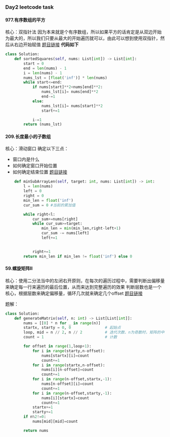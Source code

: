 ### Day2 leetcode task

#### 977.有序数组的平方 
核心：双指针法
因为本来就是个有序数组，所以如果平方的话肯定是从双边开始为最大的，所以我们只要从最大的开始遍历就可以，由此可以想到使用双指针，然后从右边开始赋值
[题目链接](https://leetcode.cn/problems/squares-of-a-sorted-array/)
**代码如下**
```python
class Solution:
    def sortedSquares(self, nums: List[int]) -> List[int]:
        start = 0
        end = len(nums) - 1
        i = len(nums) - 1
        nums_lst = [float('inf')] * len(nums)
        while start<=end:
            if nums[start]**2<nums[end]**2:
                nums_lst[i]= nums[end]**2
                end-=1
            else:
                nums_lst[i]= nums[start]**2
                start+=1

            i-=1
        return (nums_lst)
```











#### 209.长度最小的子数组 
核心：滑动窗口
确定以下三点：
- 窗口内是什么
- 如何确定窗口开始位置
- 如何确定结束位置
 [题目链接](https://leetcode.cn/problems/minimum-size-subarray-sum/) 
```python class Solution:
    def minSubArrayLen(self, target: int, nums: List[int]) -> int:
        l = len(nums)
        left = 0
        right = 0
        min_len = float('inf')
        cur_sum = 0 #当前的累加值

        while right<l:
            cur_sum+=nums[right]
            while cur_sum>=target:
                min_len = min(min_len,right-left+1)
                cur_sum -= nums[left]
                left+=1
                

            right+=1
        return min_len if min_len != float('inf') else 0
```



#### 59.螺旋矩阵II 
核心：使用二分法当中的左闭右开原则，在每次的遍历过程中，需要判断出偏移量来确定每一行来遍历的最后位置，从而来达到完整遍历的效果
判断层数也是一个核心，根据层数来确定偏移量，循环几次就来确定几个offset
[题目链接](https://leetcode.cn/problems/spiral-matrix-ii/submissions/503824957/)

题解：
```python 
class Solution:
    def generateMatrix(self, n: int) -> List[List[int]]:
        nums = [[0] * n for _ in range(n)]
        startx, starty = 0, 0               # 起始点
        loop, mid = n // 2, n // 2          # 迭代次数、n为奇数时，矩阵的中心点
        count = 1                           # 计数

        for offset in range(1,loop+1):
            for i in range(starty,n-offset):
                nums[startx][i]=count
                count+=1
            for i in range(startx,n-offset):
                nums[i][n-offset]=count
                count+=1
            for i in range(n-offset,startx,-1):
                nums[n-offset][i]=count
                count+=1
            for i in range(n-offset,starty,-1):
                nums[i][startx]=count
                count+=1
            startx+=1
            starty+=1
        if n%2!=0:
            nums[mid][mid]=count

        return nums
            
```